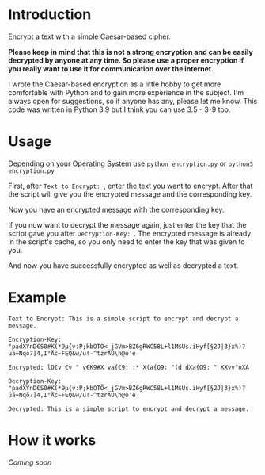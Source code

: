 # Introduction
Encrypt a text with a simple Caesar-based cipher.

**Please keep in mind that this is not a strong encryption and can be easily decrypted by anyone at any time. So please use a proper encryption if you really want to use it for communication over the internet.**

I wrote the Caesar-based encryption as a little hobby to get more comfortable with Python and to gain more experience in the subject.
I'm always open for suggestions, so if anyone has any, please let me know.
This code was written in Python 3.9 but I think you can use 3.5 - 3-9 too.

# Usage
Depending on your Operating System use `python encryption.py` or `python3 encryption.py`

First, after `Text to Encrypt: `, enter the text you want to encrypt.
After that the script will give you the encrypted message and the corresponding key.

Now you have an encrypted message with the corresponding key.

If you now want to decrypt the message again, just enter the key that the script gave you after `Decryption-Key: `.
The encrypted message is already in the script's cache, so you only need to enter the key that was given to you.

And now you have successfully encrypted as well as decrypted a text.

# Example
`Text to Encrypt: This is a simple script to encrypt and decrypt a message.`

`Encryption-Key: "padXYnD€S0#K(*9µ{v:P;kbOTÖ<_jGVm>BZ6gRWC58L+l1M$Us.iHyf[§2J|3}x%)?üä=Nqö7]4,I°Äc~FEQ&w/u!-^tzrAÜ\h@o'e `

`Encrypted: lD€v €v " v€K9#X va{€9: :* X(a{O9: "(d dXa{O9: " KXvv"nXA`

`Decryption-Key: "padXYnD€S0#K(*9µ{v:P;kbOTÖ<_jGVm>BZ6gRWC58L+l1M$Us.iHyf[§2J|3}x%)?üä=Nqö7]4,I°Äc~FEQ&w/u!-^tzrAÜ\h@o'e `

`Decrypted: This is a simple script to encrypt and decrypt a message.`

# How it works
*Coming soon*
